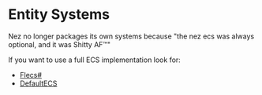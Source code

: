 Entity Systems
============
Nez no longer packages its own systems because "the nez ecs was always optional, and it was Shitty AF™️"

If you want to use a full ECS implementation look for:

- [Flecs#](https://github.com/flecs-hub/FlecsSharp)
- [DefaultECS](https://github.com/Doraku/DefaultEcs)
